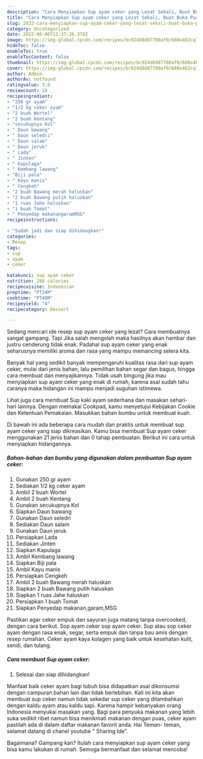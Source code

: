 ```yaml
---
description: "Cara Menyiapkan Sup ayam ceker yang Lezat Sekali, Buat Buka Puasa Bikin Ngiler"
title: "Cara Menyiapkan Sup ayam ceker yang Lezat Sekali, Buat Buka Puasa Bikin Ngiler"
slug: 2832-cara-menyiapkan-sup-ayam-ceker-yang-lezat-sekali-buat-buka-puasa-bikin-ngiler
category: Uncategorized
date: 2022-06-06T12:37:26.378Z
image: https://img-global.cpcdn.com/recipes/bc924d8d87780af0/680x482cq70/sup-ayam-ceker-foto-resep-utama.jpg
hideToc: false
enableToc: true
enableTocContent: false
thumbnail: https://img-global.cpcdn.com/recipes/bc924d8d87780af0/680x482cq70/sup-ayam-ceker-foto-resep-utama.jpg
cover: https://img-global.cpcdn.com/recipes/bc924d8d87780af0/680x482cq70/sup-ayam-ceker-foto-resep-utama.jpg
author: Admin
authorAv: notfound
ratingvalue: 3.8
reviewcount: 18
recipeingredient:
- "250 gr ayam"
- "1/2 kg ceker ayam"
- "2 buah Wortel"
- "2 buah Kentang"
- "secukupnya Kol"
- " Daun bawang"
- " Daun seledri"
- " Daun salam"
- " Daun jeruk"
- " Lada"
- " Jinten"
- " Kapulaga"
- " Kembang lawang"
- "Biji pala"
- " Kayu manis"
- " Cengkeh"
- "2 buah Bawang merah haluskan"
- "2 buah Bawang putih haluskan"
- "1 ruas Jahe haluskan"
- "1 buah Tomat"
- " Penyedap makanangaramMSG"
recipeinstructions:

- "Sudah jadi dan siap dihidangkan!"
categories:
- Resep
tags:
- sup
- ayam
- ceker

katakunci: sup ayam ceker 
nutrition: 288 calories
recipecuisine: Indonesian
preptime: "PT24M"
cooktime: "PT48M"
recipeyield: "4"
recipecategory: Dessert

---
```



Sedang mencari ide resep sup ayam ceker yang lezat? Cara membuatnya sangat gampang. Tapi Jika salah mengolah maka hasilnya akan hambar dan justru cenderung tidak enak. Padahal sup ayam ceker yang enak seharusnya memiliki aroma dan rasa yang mampu memancing selera kita.


Banyak hal yang sedikit banyak mempengaruhi kualitas rasa dari sup ayam ceker, mulai dari jenis bahan, lalu pemilihan bahan segar dan bagus, hingga cara membuat dan menyajikannya. Tidak usah bingung jika mau menyiapkan sup ayam ceker yang enak di rumah, karena asal sudah tahu caranya maka hidangan ini mampu menjadi suguhan istimewa.

Lihat juga cara membuat Sup kaki ayam sederhana dan masakan sehari-hari lainnya. Dengan memakai Cookpad, kamu menyetujui Kebijakan Cookie dan Ketentuan Pemakaian. Masukkan bahan bumbu untuk membuat kuah.


Di bawah ini ada beberapa cara mudah dan praktis untuk membuat sup ayam ceker yang siap dikreasikan. Kamu bisa membuat Sup ayam ceker menggunakan 21 jenis bahan dan 0 tahap pembuatan. Berikut ini cara untuk menyiapkan hidangannya.

<!--inarticleads1-->

##### Bahan-bahan dan bumbu yang digunakan dalam pembuatan Sup ayam ceker:

1. Gunakan 250 gr ayam
1. Sediakan 1/2 kg ceker ayam
1. Ambil 2 buah Wortel
1. Ambil 2 buah Kentang
1. Gunakan secukupnya Kol
1. Siapkan  Daun bawang
1. Gunakan  Daun seledri
1. Sediakan  Daun salam
1. Gunakan  Daun jeruk
1. Persiapkan  Lada
1. Sediakan  Jinten
1. Siapkan  Kapulaga
1. Ambil  Kembang lawang
1. Siapkan Biji pala
1. Ambil  Kayu manis
1. Persiapkan  Cengkeh
1. Ambil 2 buah Bawang merah haluskan
1. Siapkan 2 buah Bawang putih haluskan
1. Siapkan 1 ruas Jahe haluskan
1. Persiapkan 1 buah Tomat
1. Siapkan  Penyedap makanan,garam,MSG


Pastikan agar ceker empuk dan sayuran juga matang tanpa overcooked, dengan cara berikut. Sop ayam ceker sop ayam ceker. Sup atau sop ceker ayam dengan rasa enak, segar, serta empuk dan tanpa bau amis dengan resep rumahan. Ceker ayam kaya kolagen yang baik untuk kesehatan kulit, sendi, dan tulang. 

<!--inarticleads2-->

##### Cara membuat Sup ayam ceker:


1. Selesai dan siap dihidangkan!

Manfaat baik ceker ayam bagi tubuh bisa didapatkan asal dikonsumsi dengan campuran bahan lain dan tidak berlebihan. Kali ini kita akan membuat sup ceker namun tidak sekedar sup ceker yang ditambahkan dengan kaldu ayam atau kaldu sapi. Karena hampir kebanyakan orang Indonesia menyukai masakan yang. Bagi para penyuka makanan yang lebih suka sedikit ribet namun bisa menikmati makanan dengan puas, ceker ayam pastilah ada di dalam daftar makanan favorit anda. Hai Teman- teman, selamat datang di chanel youtube &#34; Sharing Ide&#34;. 

Bagaimana? Gampang kan? Itulah cara menyiapkan sup ayam ceker yang bisa kamu lakukan di rumah. Semoga bermanfaat dan selamat mencoba!
